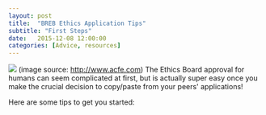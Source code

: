 ```yaml
---
layout: post
title:  "BREB Ethics Application Tips"
subtitle: "First Steps"
date:   2015-12-08 12:00:00
categories: [Advice, resources]
---
```

  

![](http://www.acfe.com/uploadedImages/ACFE_Website/Content/images/topic-landing/ethics-and-compliance.jpg)
(image source: http://www.acfe.com)
The Ethics Board approval for humans can seem complicated at first, 
but is actually super easy once you make the crucial decision to copy/paste from your peers' applications!
  
Here are some tips to get you started:
